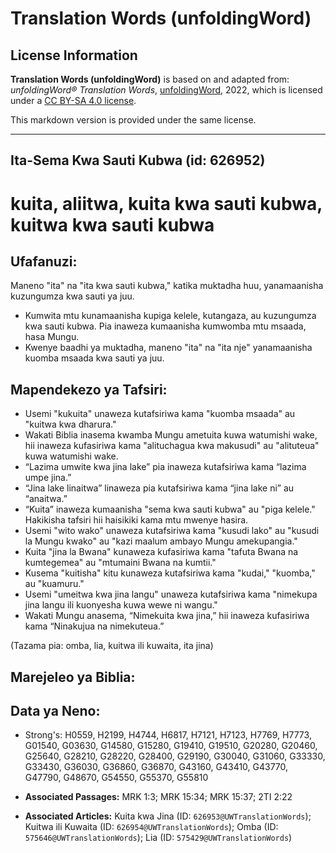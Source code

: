 # Translation Words (unfoldingWord)

## License Information

**Translation Words (unfoldingWord)** is based on and adapted from: _unfoldingWord® Translation Words_, [unfoldingWord](https://unfoldingword.org/utw), 2022, which is licensed under a [CC BY-SA 4.0 license](https://creativecommons.org/licenses/by-sa/4.0/legalcode.en).

This markdown version is provided under the same license.



--------------------------------

## Ita-Sema Kwa Sauti Kubwa (id: 626952)

kuita, aliitwa, kuita kwa sauti kubwa, kuitwa kwa sauti kubwa
=============================================================

Ufafanuzi:
----------

Maneno "ita" na "ita kwa sauti kubwa," katika muktadha huu, yanamaanisha kuzungumza kwa sauti ya juu.

* Kumwita mtu kunamaanisha kupiga kelele, kutangaza, au kuzungumza kwa sauti kubwa. Pia inaweza kumaanisha kumwomba mtu msaada, hasa Mungu.
* Kwenye baadhi ya muktadha, maneno "ita" na "ita nje" yanamaanisha kuomba msaada kwa sauti ya juu.

Mapendekezo ya Tafsiri:
-----------------------

* Usemi "kukuita" unaweza kutafsiriwa kama "kuomba msaada" au "kuitwa kwa dharura."
* Wakati Biblia inasema kwamba Mungu ametuita kuwa watumishi wake, hii inaweza kufasiriwa kama "alituchagua kwa makusudi" au "alituteua" kuwa watumishi wake.
* “Lazima umwite kwa jina lake” pia inaweza kutafsiriwa kama “lazima umpe jina.”
* “Jina lake linaitwa” linaweza pia kutafsiriwa kama “jina lake ni” au “anaitwa.”
* “Kuita” inaweza kumaanisha "sema kwa sauti kubwa" au "piga kelele." Hakikisha tafsiri hii haisikiki kama mtu mwenye hasira.
* Usemi "wito wako" unaweza kutafsiriwa kama "kusudi lako" au "kusudi la Mungu kwako" au "kazi maalum ambayo Mungu amekupangia."
* Kuita "jina la Bwana" kunaweza kufasiriwa kama "tafuta Bwana na kumtegemea" au "mtumaini Bwana na kumtii."
* Kusema "kuitisha" kitu kunaweza kutafsiriwa kama "kudai," "kuomba," au "kuamuru."
* Usemi "umeitwa kwa jina langu" unaweza kutafsiriwa kama "nimekupa jina langu ili kuonyesha kuwa wewe ni wangu."
* Wakati Mungu anasema, “Nimekuita kwa jina,” hii inaweza kufasiriwa kama “Ninakujua na nimekuteua.”

(Tazama pia: omba, lia, kuitwa ili kuwaita, ita jina)

Marejeleo ya Biblia:
--------------------

Data ya Neno:
-------------

* Strong's: H0559, H2199, H4744, H6817, H7121, H7123, H7769, H7773, G01540, G03630, G14580, G15280, G19410, G19510, G20280, G20460, G25640, G28210, G28220, G28400, G29190, G30040, G31060, G33330, G33430, G36030, G36860, G36870, G43160, G43410, G43770, G47790, G48670, G54550, G55370, G55810

* **Associated Passages:** MRK 1:3; MRK 15:34; MRK 15:37; 2TI 2:22
* **Associated Articles:** Kuita kwa Jina (ID: `626953@UWTranslationWords`); Kuitwa ili Kuwaita (ID: `626954@UWTranslationWords`); Omba (ID: `575646@UWTranslationWords`); Lia (ID: `575429@UWTranslationWords`)

